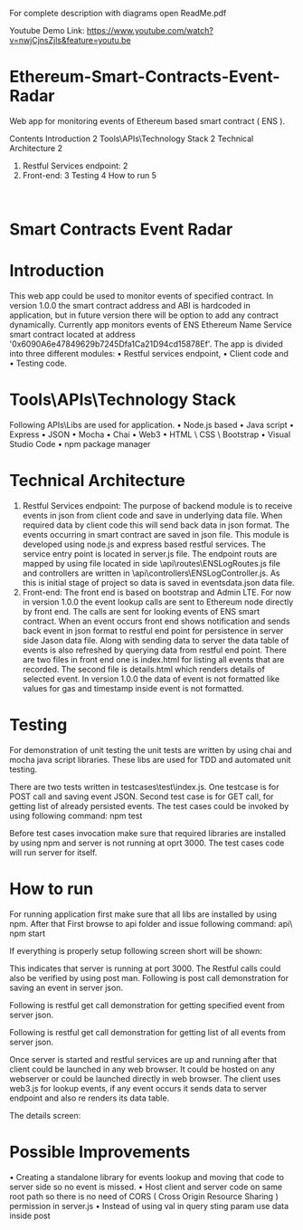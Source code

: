 For complete description with diagrams open ReadMe.pdf

Youtube Demo Link: https://www.youtube.com/watch?v=nwjCjnsZjls&feature=youtu.be

# Ethereum-Smart-Contracts-Event-Radar
Web app for monitoring events of Ethereum based smart contract ( ENS ). 


Contents
Introduction	2
Tools\APIs\Technology Stack	2
Technical Architecture	2
1)	Restful Services endpoint:	2
2)	Front-end:	3
Testing	4
How to run	5

 
# Smart Contracts Event Radar

# Introduction
This web app could be used to monitor events of specified contract. In version 1.0.0 the smart contract address and ABI is hardcoded in application, but in future version there will be option to add any contract dynamically. Currently app monitors events of ENS Ethereum Name Service smart contract located at address '0x6090A6e47849629b7245Dfa1Ca21D94cd15878Ef'.
The app is divided into three different modules:
•	Restful services endpoint, 
•	Client code and 
•	Testing code.

# Tools\APIs\Technology Stack
Following APIs\Libs are used for application.
•	Node.js based
•	Java script
•	Express
•	JSON
•	Mocha
•	Chai
•	Web3
•	HTML \ CSS \ Bootstrap
•	Visual Studio Code
•	npm package manager

# Technical Architecture
1)	Restful Services endpoint:
The purpose of backend module is to receive events in json from client code and save in underlying data file. When required data by client code this will send back data in json format. The events occurring in smart contract are saved in json file. 
This module is developed using node.js and express based restful services. The service entry point is located in server.js file. The endpoint routs are mapped by using file located in side \api\routes\ENSLogRoutes.js file and controllers are written in \api\controllers\ENSLogController.js. As this is initial stage of project so data is saved in eventsdata.json data file.  
2)	Front-end:
The front end is based on bootstrap and Admin LTE. For now in version 1.0.0 the event lookup calls are sent to Ethereum node directly by front end. The calls are sent for looking events of ENS smart contract. When an event occurs front end shows notification and sends back event in json format to restful end point for persistence in server side Jason data file. Along with sending data to server the data table of events is also refreshed by querying data from restful end point. There are two files in front end one is index.html for listing all events that are recorded. The second file is details.html which renders details of selected event. In version 1.0.0 the data of event is not formatted like values for gas and timestamp inside event is not formatted.
 
# Testing
For demonstration of unit testing the unit tests are written by using chai and mocha java script libraries. These libs are used for TDD and automated unit testing. 
 
There are two tests written in testcases\test\index.js. One testcase is for POST call and saving event JSON. Second test case is for GET call, for getting list of already persisted events. The test cases could be invoked by using following command:
npm test


Before test cases invocation make sure that required libraries are installed by using npm and server is not running at oprt 3000. The test cases code will run server for itself. 
 
# How to run
For running application first make sure that all libs are installed by using npm. After that First browse to api folder and issue following command:
api\ npm start


If everything is properly setup following screen short will be shown:
 
This indicates that server is running at port 3000. The Restful calls could also be verified by using post man. Following is post call demonstration for saving an event in server json.
 
Following is restful get call demonstration for getting specified event from server json.
 
Following is restful get call demonstration for getting list of all events from server json.
 
Once server is started and restful services are up and running after that client could be launched in any web browser. It could be hosted on any webserver or could be launched directly in web browser. The client uses web3.js for lookup events, if any event occurs it sends data to server endpoint and also re renders its data table. 
 
The details screen:
 

# Possible Improvements
•	Creating a standalone library for events lookup and moving that code to server side so no event is missed.
•	Host client and server code on same root path so there is no need of CORS ( Cross Origin Resource Sharing ) permission in server.js
•	Instead of using val in query sting param use data inside post
